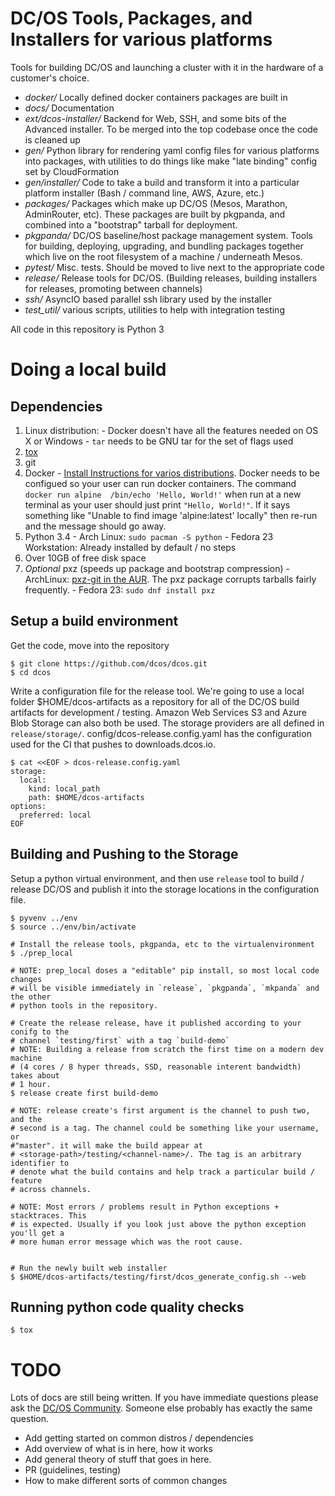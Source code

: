 # DC/OS Tools, Packages, and Installers for various platforms

Tools for building DC/OS and launching a cluster with it in the hardware of a customer's choice.

  - *docker/* Locally defined docker containers packages are built in
  - *docs/* Documentation
  - *ext/dcos-installer/* Backend for Web, SSH, and some bits of the Advanced installer. To be merged into the top codebase once the code is cleaned up
  - *gen/* Python library for rendering yaml config files for various platforms into packages, with utilities to do things like make "late binding" config set by CloudFormation
  - *gen/installer/* Code to take a build and transform it into a particular platform installer (Bash / command line, AWS, Azure, etc.)
  - *packages/* Packages which make up DC/OS (Mesos, Marathon, AdminRouter, etc). These packages are built by pkgpanda, and combined into a "bootstrap" tarball for deployment.
  - *pkgpanda/* DC/OS baseline/host package management system. Tools for building, deploying, upgrading, and bundling packages together which live on the root filesystem of a machine / underneath Mesos.
  - *pytest/* Misc. tests. Should be moved to live next to the appropriate code
  - *release/* Release tools for DC/OS. (Building releases, building installers for releases, promoting between channels)
  - *ssh/* AsyncIO based parallel ssh library used by the installer
  - *test_util/* various scripts, utilities to help with integration testing

All code in this repository is Python 3

# Doing a local build

## Dependencies
  1. Linux distribution:
    - Docker doesn't have all the features needed on OS X or Windows
    - `tar` needs to be GNU tar for the set of flags used
  1. [tox](https://tox.readthedocs.org/en/latest/)
  1. git
  1. Docker
    - [Install Instructions for varios distributions](https://docs.docker.com/engine/installation/). Docker needs to be configued so your user can run docker containers. The command `docker run alpine  /bin/echo 'Hello, World!'` when run at a new terminal as your user should just print `"Hello, World!"`. If it says something like "Unable to find image 'alpine:latest' locally" then re-run and the message should go away.
  1. Python 3.4
    - Arch Linux: `sudo pacman -S python`
    - Fedora 23 Workstation: Already installed by default / no steps
  1. Over 10GB of free disk space
  1. _Optional_ pxz (speeds up package and bootstrap compression)
    - ArchLinux: [pxz-git in the AUR](https://aur.archlinux.org/packages/pxz-git). The pxz package corrupts tarballs fairly frequently.
    - Fedora 23: `sudo dnf install pxz`

## Setup a build environment
Get the code, move into the repository
```
$ git clone https://github.com/dcos/dcos.git
$ cd dcos
```

Write a configuration file for the release tool. We're going to use a local folder $HOME/dcos-artifacts as a repository for all of the DC/OS build artifacts for development / testing. Amazon Web Services S3 and Azure Blob Storage can also both be used. The storage providers are all defined in `release/storage/`. config/dcos-release.config.yaml has the configuration used for the CI that pushes to downloads.dcos.io.
```
$ cat <<EOF > dcos-release.config.yaml
storage:
  local:
    kind: local_path
    path: $HOME/dcos-artifacts
options:
  preferred: local
EOF
```

## Building and Pushing to the Storage

Setup a python virtual environment, and then use `release` tool to build / release DC/OS and publish it into the storage locations in the configuration file.
```
$ pyvenv ../env
$ source ../env/bin/activate

# Install the release tools, pkgpanda, etc to the virtualenvironment
$ ./prep_local

# NOTE: prep_local doses a "editable" pip install, so most local code changes
# will be visible immediately in `release`, `pkgpanda`, `mkpanda` and the other
# python tools in the repository.

# Create the release release, have it published according to your conifg to the
# channel `testing/first` with a tag `build-demo`
# NOTE: Building a release from scratch the first time on a modern dev machine
# (4 cores / 8 hyper threads, SSD, reasonable interent bandwidth) takes about
# 1 hour.
$ release create first build-demo

# NOTE: release create's first argument is the channel to push two, and the
# second is a tag. The channel could be something like your username, or
#"master". it will make the build appear at
# <storage-path>/testing/<channel-name>/. The tag is an arbitrary identifier to
# denote what the build contains and help track a particular build / feature
# across channels.

# NOTE: Most errors / problems result in Python exceptions + stacktraces. This
# is expected. Usually if you look just above the python exception you'll get a
# more human error message which was the root cause.


# Run the newly built web installer
$ $HOME/dcos-artifacts/testing/first/dcos_generate_config.sh --web
```

## Running python code quality checks
`$ tox`


# TODO

Lots of docs are still being written. If you have immediate questions please ask the [DC/OS Community](https://dcos.io/community/). Someone else probably has exactly the same question.

 - Add getting started on common distros / dependencies
 - Add overview of what is in here, how it works
 - Add general theory of stuff that goes in here.
 - PR (guidelines, testing)
 - How to make different sorts of common changes
